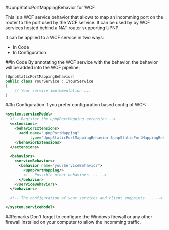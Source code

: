 #UpnpStaticPortMappingBehavior for WCF

This is a WCF service behavior that allows to map an incomming port on the router to the port used by the WCF service. It can be used by by WCF services hosted behind a NAT router supporting UPNP.

It can be applied to a WCF service in two ways:
*   In Code
*   In Configuration

##In Code
By annotating the WCF service with the behavior, the behavior will be added into the WCF pipeline:

```csharp
[UpnpStaticPortMappingBehavior]
public class YourService : IYourService
{
	// Your service implementation ...
}
```

##In Configuration
If you prefer configuration based config of WCF:

```xml
<system.serviceModel>
  <!-- Register the upnpPortMapping extension -->
  <extensions>
    <behaviorExtensions>
      <add name="upnpPortMapping" 
           type="UpnpStaticPortMappingBehavior.UpnpStaticPortMappingBehavior, UpnpStaticPortMappingBehavior, Version=1.0.0.0, Culture=neutral"/>
    </behaviorExtensions>
  </extensions>
  
  <behaviors>
    <serviceBehaviors>
      <behavior name="yourServiceBehavior">
        <upnpPortMapping/>
		<!-- Possible other behaviors ... -->
      </behavior>
    </serviceBehaviors>
  </behaviors>
  
  <!-- The configuration of your services and client endpoints ... -->

</system.serviceModel>
```

##Remarks
Don't forget to configure the Windows firewall or any other firewall installed on your computer to allow the incomming traffic.